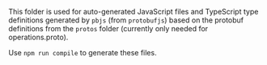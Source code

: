 This folder is used for auto-generated JavaScript files and TypeScript type definitions
generated by `pbjs` (from `protobufjs`) based on the protobuf
definitions from the `protos` folder (currently only needed for operations.proto).

Use `npm run compile` to generate these files.
